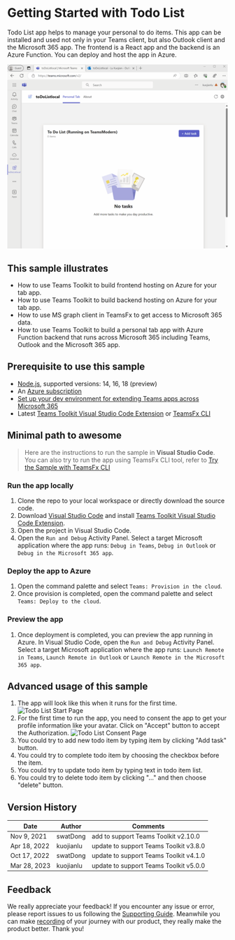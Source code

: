 # Getting Started with Todo List
Todo List app helps to manage your personal to do items. This app can be installed and used not only in your Teams client, but also Outlook client and the Microsoft 365 app. The frontend is a React app and the backend is an Azure Function. You can deploy and host the app in Azure.

![Todo Item List](images/todo-list-M365.gif)

## This sample illustrates
- How to use Teams Toolkit to build frontend hosting on Azure for your tab app.
- How to use Teams Toolkit to build backend hosting on Azure for your tab app.
- How to use MS graph client in TeamsFx to get access to Microsoft 365 data.
- How to use Teams Toolkit to build a personal tab app with Azure Function backend that runs across Microsoft 365 including Teams, Outlook and the Microsoft 365 app.

## Prerequisite to use this sample
- [Node.js](https://nodejs.org/), supported versions: 14, 16, 18 (preview)
- An [Azure subscription](https://azure.microsoft.com/en-us/free/)
- [Set up your dev environment for extending Teams apps across Microsoft 365](https://aka.ms/teamsfx-m365-apps-prerequisites)
- Latest [Teams Toolkit Visual Studio Code Extension](https://aka.ms/teams-toolkit) or [TeamsFx CLI](https://aka.ms/teamsfx-cli)

## Minimal path to awesome
> Here are the instructions to run the sample in **Visual Studio Code**. You can also try to run the app using TeamsFx CLI tool, refer to [Try the Sample with TeamsFx CLI](cli.md)

### Run the app locally
1. Clone the repo to your local workspace or directly download the source code.
1. Download [Visual Studio Code](https://code.visualstudio.com) and install [Teams Toolkit Visual Studio Code Extension](https://aka.ms/teams-toolkit).
1. Open the project in Visual Studio Code.
1. Open the `Run and Debug` Activity Panel. Select a target Microsoft application where the app runs: `Debug in Teams`, `Debug in Outlook` or `Debug in the Microsoft 365 app`.

### Deploy the app to Azure
1. Open the command palette and select `Teams: Provision in the cloud`. 
1. Once provision is completed, open the command palette and select `Teams: Deploy to the cloud`.

### Preview the app
1. Once deployment is completed, you can preview the app running in Azure. In Visual Studio Code, open the `Run and Debug` Activity Panel.  Select a target Microsoft application where the app runs: `Launch Remote in Teams`, `Launch Remote in Outlook` or `Launch Remote in the Microsoft 365 app`.

## Advanced usage of this sample
1. The app will look like this when it runs for the first time.
  ![Todo List Start Page](images/todo-list-start-page.png)
2. For the first time to run the app, you need to consent the app to get your profile information like your avatar. Click on "Accept" button to accept the Authorization.
  ![Todo List Consent Page](images/todo-list-consent-page.png)
3. You could try to add new todo item by typing item by clicking "Add task" button.
4. You could try to complete todo item by choosing the checkbox before the item.
5. You could try to update todo item by typing text in todo item list.
6. You could try to delete todo item by clicking "..." and then choose "delete" button.

## Version History
|Date| Author| Comments|
|---|---|---|
| Nov 9, 2021 | swatDong | add to support Teams Toolkit v2.10.0 |
| Apr 18, 2022 | kuojianlu | update to support Teams Toolkit v3.8.0 |
| Oct 17, 2022 | swatDong | update to support Teams Toolkit v4.1.0 |
| Mar 28, 2023 | kuojianlu | update to support Teams Toolkit v5.0.0 |

## Feedback
We really appreciate your feedback! If you encounter any issue or error, please report issues to us following the [Supporting Guide](https://github.com/OfficeDev/TeamsFx-Samples/blob/dev/SUPPORT.md). Meanwhile you can make [recording](https://aka.ms/teamsfx-record) of your journey with our product, they really make the product better. Thank you!
